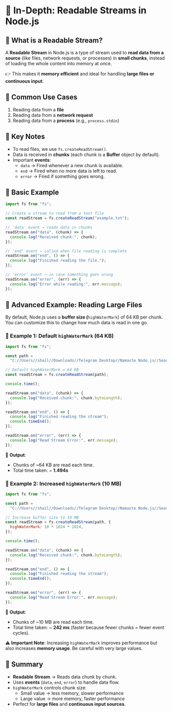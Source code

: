 # 📖 In-Depth: Readable Streams in Node.js

## 🔹 What is a Readable Stream?
A **Readable Stream** in Node.js is a type of stream used to **read data from a source** (like files, network requests, or processes) in **small chunks**, instead of loading the whole content into memory at once.

👉 This makes it **memory efficient** and ideal for handling **large files or continuous input**.

## 🔹 Common Use Cases
1. Reading data from a **file**
2. Reading data from a **network request**
3. Reading data from a **process** (e.g., `process.stdin`)

## 🔹 Key Notes
* To read files, we use `fs.createReadStream()`.
* Data is received in **chunks** (each chunk is a **Buffer** object by default).
* Important **events**:
   * `data` → Fired whenever a new chunk is available.
   * `end` → Fired when no more data is left to read.
   * `error` → Fired if something goes wrong.

## 🔹 Basic Example

```javascript
import fs from "fs";

// Create a stream to read from a text file
const readStream = fs.createReadStream("example.txt");

// 'data' event → reads data in chunks
readStream.on("data", (chunk) => {
  console.log("Received chunk:", chunk);
});

// 'end' event → called when file reading is complete
readStream.on("end", () => {
  console.log("Finished reading the file.");
});

// 'error' event → in case something goes wrong
readStream.on("error", (err) => {
  console.log("Error while reading:", err.message);
});
```

## 🔹 Advanced Example: Reading Large Files
By default, Node.js uses a **buffer size (**`highWaterMark`) of 64 KB per chunk. You can customize this to change how much data is read in one go.

### 📝 Example 1: Default `highWaterMark` (64 KB)

```javascript
import fs from "fs";

const path =
  "C://Users//shail//Downloads//Telegram Desktop//Namaste Node.js//Season - 1//14-Episode-13 . Creating a database & mongodb.mp4";

// Default highWaterMark = 64 KB
const readStream = fs.createReadStream(path);

console.time();

readStream.on("data", (chunk) => {
  console.log("Received chunk:", chunk.byteLength);
});

readStream.on("end", () => {
  console.log("Finished reading the stream");
  console.timeEnd();
});

readStream.on("error", (err) => {
  console.log("Read Stream Error:", err.message);
});
```

📌 **Output**:
* Chunks of ~64 KB are read each time.
* Total time taken: ~ **1.494s**

### 📝 Example 2: Increased `highWaterMark` (10 MB)

```javascript
import fs from "fs";

const path =
  "C://Users//shail//Downloads//Telegram Desktop//Namaste Node.js//Season - 1//14-Episode-13 . Creating a database & mongodb.mp4";

// Increase buffer size to 10 MB
const readStream = fs.createReadStream(path, {
  highWaterMark: 10 * 1024 * 1024,
});

console.time();

readStream.on("data", (chunk) => {
  console.log("Received chunk:", chunk.byteLength);
});

readStream.on("end", () => {
  console.log("Finished reading the stream");
  console.timeEnd();
});

readStream.on("error", (err) => {
  console.log("Read Stream Error:", err.message);
});
```

📌 **Output**:
* Chunks of ~10 MB are read each time.
* Total time taken: ~ **242 ms** (faster because fewer chunks = fewer event cycles).

⚠️ **Important Note**: Increasing `highWaterMark` improves performance but also increases **memory usage**. Be careful with very large values.

## 🔹 Summary
* **Readable Stream** → Reads data chunk by chunk.
* Uses **events** (`data`, `end`, `error`) to handle data flow.
* `highWaterMark` controls chunk size:
   * Small value → less memory, slower performance
   * Large value → more memory, faster performance
* Perfect for **large files** and **continuous input sources**.